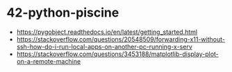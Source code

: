 # 42-python-piscine



- https://pygobject.readthedocs.io/en/latest/getting_started.html
- https://stackoverflow.com/questions/20548509/forwarding-x11-without-ssh-how-do-i-run-local-apps-on-another-pc-running-x-serv
- https://stackoverflow.com/questions/3453188/matplotlib-display-plot-on-a-remote-machine
